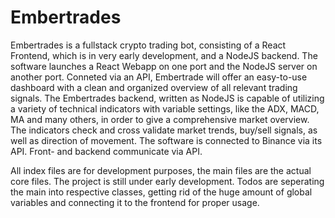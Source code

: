 # Embertrades
Embertrades is a fullstack crypto trading bot, consisting of a React Frontend, which is in very early development, and a NodeJS backend.
The software launches a React Webapp on one port and the NodeJS server on another port. Conneted via an API, Embertrade will offer an easy-to-use dashboard with a clean and organized overview of all relevant trading signals.
The Embertrades backend, written as NodeJS is capable of utilizing a variety of technical indicators with variable settings, like the ADX, MACD, MA and many others, in order to give a comprehensive market overview. The indicators check and cross validate market trends, buy/sell signals, as well as direction of movement.
The software is connected to Binance via its API. Front- and backend communicate via API.

All index files are for development purposes, the main files are the actual core files.
The project is still under early development. Todos are seperating the main into respective classes, getting rid of the huge amount of global variables and connecting it to the frontend for proper usage.
